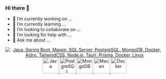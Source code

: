 ### Hi there 👋

-  🔭 I’m currently working on ...
-  🌱 I’m currently learning ...
-  👯 I’m looking to collaborate on ...
-  🤔 I’m looking for help with ...
-  💬 Ask me about ...
<!--
-  📫 How to reach me: - 😄 Pronouns: .. .
   -  ⚡ Fun fact: ...
      -->

<p align="center">
  <a href="https://skillicons.dev">
    <img src="https://skillicons.dev/icons?i=java,spring,maven,sqlserver,postgres,mongodb,docker" alt="Java, Spring Boot, Maven, SQL Server, PostgreSQL, MongoDB, Docker, Astro, TailwindCSS, Node.js, Tauri, Prisma, Docker, Linux">
    <img width="50" src="https://cdn.jsdelivr.net/gh/devicons/devicon@latest/icons/java/java-original-wordmark.svg" alt="Java"/>
    <img width="50" src="https://cdn.jsdelivr.net/gh/devicons/devicon@latest/icons/postgresql/postgresql-original-wordmark.svg" alt="PostgreSQL" />
    <img width="50" src="https://cdn.jsdelivr.net/gh/devicons/devicon@latest/icons/mongodb/mongodb-original-wordmark.svg" alt="MongoDB" />
    <img width="50" src="https://cdn.jsdelivr.net/gh/devicons/devicon@latest/icons/maven/maven-original-wordmark.svg" alt="Maven" />
    <img width="50" src="https://cdn.jsdelivr.net/gh/devicons/devicon@latest/icons/docker/docker-plain-wordmark.svg" alt="Docker" />
  </a>
</p>
